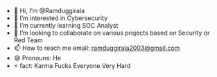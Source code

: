 - 👋 Hi, I’m @Ramduggirala
- 👀 I’m interested in Cybersecurity
- 🌱 I’m currently learning SOC Analyst
- 💞️ I’m looking to collaborate on various projects based on Security or Red Team
- 📫 How to reach me email: ramduggirala2003@gmail.com
- 😄 Pronouns: He
- ⚡ fact: Karma Fucks Everyone Very Hard

<!---
ramduggirala1907/ramduggirala1907 is a ✨ special ✨ repository because its `README.md` (this file) appears on your GitHub profile.
You can click the Preview link to take a look at your changes.
--->
